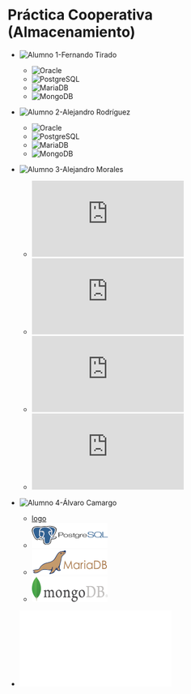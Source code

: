 # Práctica Cooperativa (Almacenamiento)

* ![Alumno 1-Fernando Tirado](https://github.com/ftiradob)
	* ![Oracle](https://github.com/ftiradob/Gestion_almacenamiento_BBDD#oracle)
	* ![PostgreSQL](https://github.com/ftiradob/Gestion_almacenamiento_BBDD#postgresql)
	* ![MariaDB](https://github.com/ftiradob/Gestion_almacenamiento_BBDD#mariadb)
	* ![MongoDB](https://github.com/ftiradob/Gestion_almacenamiento_BBDD#mongodb)

* ![Alumno 2-Alejandro Rodríguez](https://github.com/alexrr12341)
	* ![Oracle](https://github.com/alexrr12341/Almacenamiento_BBDD_Alumno2#oracle)
	* ![PostgreSQL](https://github.com/alexrr12341/Almacenamiento_BBDD_Alumno2#postgres)
	* ![MariaDB](https://github.com/alexrr12341/Almacenamiento_BBDD_Alumno2#mysql)
	* ![MongoDB](https://github.com/alexrr12341/Almacenamiento_BBDD_Alumno2#mongodb)

* ![Alumno 3-Alejandro Morales](https://github.com/moralg)
	* ![Oracle](https://github.com/MoralG/Gestion_del_Almacenamiento_BBDD/blob/master/AlejandroM_Individual.md#oracle)
	* ![PostgreSQL](https://github.com/MoralG/Gestion_del_Almacenamiento_BBDD/blob/master/AlejandroM_Individual.md#postgres)
	* ![MariaDB](https://github.com/MoralG/Gestion_del_Almacenamiento_BBDD/blob/master/AlejandroM_Individual.md#mysql)
	* ![MongoDB](https://github.com/MoralG/Gestion_del_Almacenamiento_BBDD/blob/master/AlejandroM_Individual.md#mongodb)

[logo]: /fotos/Oracle2.png
[google]: http://www.google.com/
* ![Alumno 4-Álvaro Camargo](https://github.com/alvarocn)
	* [logo][google]
	* ![PostgreSQL](/fotos/PostgreSQL2.png)
	* ![MariaDB](/fotos/MariaDB2.png)
	* ![MongoDB](/fotos/MongoDB2.png)

* ![Parte grupal](/Grupal/Grupal.md)




